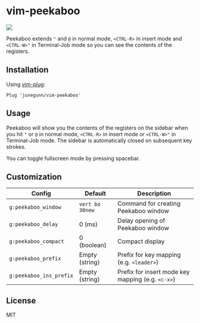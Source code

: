 vim-peekaboo
============

![](https://cloud.githubusercontent.com/assets/700826/6095261/bb00340c-af96-11e4-9df5-9cd869673a11.gif)

Peekaboo extends `"` and `@` in normal mode, `<CTRL-R>` in insert mode and
`<CTRL-W>"` in Terminal-Job mode so you can see the contents of the registers.

Installation
------------

Using [vim-plug](https://github.com/junegunn/vim-plug):

```vim
Plug 'junegunn/vim-peekaboo'
```

Usage
-----

Peekaboo will show you the contents of the registers on the sidebar when you
hit `"` or `@` in normal mode, `<CTRL-R>` in insert mode or `<CTRL-W>"` in
Terminal-Job mode. The sidebar is automatically closed on subsequent key
strokes.

You can toggle fullscreen mode by pressing spacebar.

Customization
-------------

| Config                  | Default         | Description                                       |
| ------                  | -------         | -----------                                       |
| `g:peekaboo_window`     | `vert bo 30new` | Command for creating Peekaboo window              |
| `g:peekaboo_delay`      | 0 (ms)          | Delay opening of Peekaboo window                  |
| `g:peekaboo_compact`    | 0 (boolean)     | Compact display                                   |
| `g:peekaboo_prefix`     | Empty (string)  | Prefix for key mapping (e.g. `<leader>`)          |
| `g:peekaboo_ins_prefix` | Empty (string)  | Prefix for insert mode key mapping (e.g. `<c-x>`) |

License
-------

MIT
